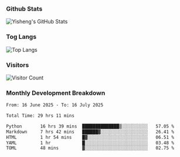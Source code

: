 ### Github Stats
![Yisheng's GitHub Stats](https://github-readme-stats-9qabuvhk1-gongyisheng.vercel.app/api?username=gongyisheng&count_private=true&show_icons=true)
### Tog Langs
![Top Langs](https://github-readme-stats-9qabuvhk1-gongyisheng.vercel.app/api/top-langs/?username=gongyisheng&layout=compact)
### Visitors
![Visitor Count](https://profile-counter.glitch.me/gongyisheng/count.svg)
### Monthly Development Breakdown
<!--START_SECTION:waka-->

```txt
From: 16 June 2025 - To: 16 July 2025

Total Time: 29 hrs 11 mins

Python       16 hrs 39 mins  ██████████████▒░░░░░░░░░░   57.05 %
Markdown     7 hrs 42 mins   ██████▓░░░░░░░░░░░░░░░░░░   26.41 %
HTML         1 hr 54 mins    █▓░░░░░░░░░░░░░░░░░░░░░░░   06.51 %
YAML         1 hr            █░░░░░░░░░░░░░░░░░░░░░░░░   03.48 %
TOML         48 mins         ▓░░░░░░░░░░░░░░░░░░░░░░░░   02.75 %
```

<!--END_SECTION:waka-->
